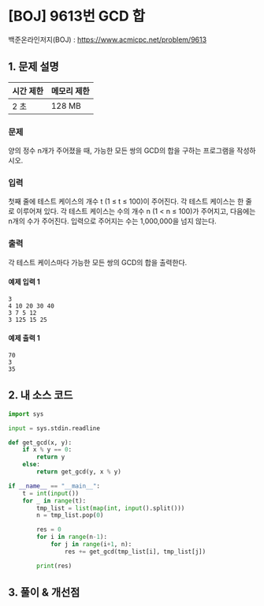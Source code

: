 # [BOJ] 9613번 GCD 합

백준온라인저지(BOJ) :  https://www.acmicpc.net/problem/9613



## 1. 문제 설명

| 시간 제한 | 메모리 제한 | 
| :-------- | :---------- |
| 2 초      | 128 MB      | 

### 문제

양의 정수 n개가 주어졌을 때, 가능한 모든 쌍의 GCD의 합을 구하는 프로그램을 작성하시오.

### 입력

첫째 줄에 테스트 케이스의 개수 t (1 ≤ t ≤ 100)이 주어진다. 각 테스트 케이스는 한 줄로 이루어져 있다. 각 테스트 케이스는 수의 개수 n (1 < n ≤ 100)가 주어지고, 다음에는 n개의 수가 주어진다. 입력으로 주어지는 수는 1,000,000을 넘지 않는다.

### 출력

각 테스트 케이스마다 가능한 모든 쌍의 GCD의 합을 출력한다.

#### 예제 입력 1

```
3
4 10 20 30 40
3 7 5 12
3 125 15 25
```

#### 예제 출력 1

```
70
3
35
```


## 2. 내 소스 코드

```python
import sys

input = sys.stdin.readline

def get_gcd(x, y):
    if x % y == 0:
        return y
    else:
        return get_gcd(y, x % y)

if __name__ == "__main__":
    t = int(input())
    for _ in range(t):
        tmp_list = list(map(int, input().split()))
        n = tmp_list.pop(0)

        res = 0
        for i in range(n-1):
            for j in range(i+1, n):
                res += get_gcd(tmp_list[i], tmp_list[j])

        print(res)
```



## 3. 풀이 & 개선점

```python

```